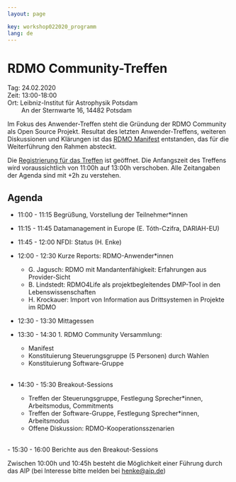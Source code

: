 ```yaml
---
layout: page

key: workshop022020_programm
lang: de
---
```



# RDMO Community-Treffen

Tag:     24.02.2020<br>
Zeit:    13:00-18:00<br>
Ort: Leibniz-Institut für Astrophysik Potsdam<br>
&nbsp;&nbsp;&nbsp;&nbsp;&nbsp;&nbsp;&nbsp;&nbsp;An der Sternwarte 16, 14482 Potsdam<br>



Im Fokus des Anwender-Treffen steht die Gründung der RDMO Community als Open Source Projekt. Resultat des letzten Anwender-Treffens, weiteren Diskussionen und Klärungen ist das [RDMO Manifest](https://rdmorganiser.github.io/docs/RDMO-Manifest-122019.pdf) entstanden, das für die Weiterführung den Rahmen absteckt.

Die [Registrierung für das Treffen](https://meetings.aip.de/rdmo/meetings/RDMO-FOS/registration/) ist geöffnet.
Die Anfangszeit des Treffens wird voraussichtlich von 11:00h auf 13:00h verschoben. Alle Zeitangaben der Agenda sind mit +2h zu verstehen.

## Agenda

- 11:00 - 11:15 Begrüßung, Vorstellung der Teilnehmer*innen

- 11:15 - 11:45 Datamanagement in Europe (E. Tóth-Czifra, DARIAH-EU)
- 11:45 - 12:00 NFDI: Status  (H. Enke)
- 12:00 - 12:30 Kurze Reports:  RDMO-Anwender*innen
    - G. Jagusch: RDMO mit Mandantenfähigkeit: Erfahrungen aus Provider-Sicht
    - B. Lindstedt: RDMO4Life als projektbegleitendes DMP-Tool in den Lebenswissenschaften
    - H. Krockauer: Import von Information aus Drittsystemen in Projekte im RDMO

- 12:30 - 13:30 Mittagessen

- 13:30 - 14:30 1. RDMO Community Versammlung:  
    - Manifest
    - Konstituierung Steuerungsgruppe (5 Personen) durch Wahlen
    - Konstituierung Software-Gruppe
<br><br>
- 14:30 - 15:30 Breakout-Sessions
    - Treffen der Steuerungsgruppe, Festlegung Sprecher*innen, Arbeitsmodus, Commitments
    - Treffen der Software-Gruppe, Festlegung Sprecher*innen, Arbeitsmodus
    - Offene Diskussion: RDMO-Kooperationsszenarien  
<br>
- 15:30 - 16:00 Berichte aus den Breakout-Sessions

Zwischen 10:00h und 10:45h besteht die Möglichkeit einer Führung durch das AIP (bei Interesse bitte melden bei henke@aip.de)

